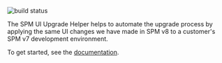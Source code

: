 ![build status](https://app.travis-ci.com/IBM/spm-ui-upgrade-helper.svg?branch=main)

The SPM UI Upgrade Helper helps to automate the upgrade process by applying the same UI changes we have made in SPM v8 to a customer's SPM v7 development environment.

To get started, see the [documentation](https://merative.github.io/spm-ui-upgrade-helper/).
